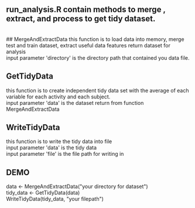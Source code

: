 ## run_analysis.R contain methods to merge , extract, and process to get tidy dataset.
<br/>
## MergeAndExtractData 
this function is to load data into memory, merge test and train dataset, extract useful data features
return dataset for analysis<br/>
input parameter 'directory' is the directory path that contained you data file.<br/>


## GetTidyData
this function is to create independent tidy data set with the average of each variable for each activity 
and each subject. <br/>
input parameter 'data' is the dataset return from function MergeAndExtractData <br/>

## WriteTidyData
this function is to write the tidy data into file<br/>
input parameter 'data' is the tidy data<br/>
input parameter 'file' is the file path for writing in<br/>


## DEMO
data <- MergeAndExtractData("your directory for dataset") <br/>
tidy_data <- GetTidyData(data)<br/>
WriteTidyData(tidy_data, "your filepath")<br/>